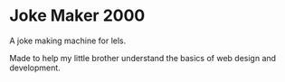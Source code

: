 # Joke Maker 2000

A joke making machine for lels.

Made to help my little brother understand the basics of web design and development.